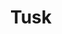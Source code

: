 ---
layout: album
title: "Tusk"
artist: "Fleetwood Mac"
artist_url: "/artists/fleetwood-mac/"
year: 1979
label: "Warner Bros. Records"
artwork: "https://upload.wikimedia.org/wikipedia/en/3/3e/FMac_Tusk.jpg"
tracks:
  side_a:
    - "Over & Over"
    - "The Ledge"
    - "Think About Me"
    - "Save Me a Place"
    - "Sara"
    - "What Makes You Think You're the One"
    - "Storms"
    - "That's All for Everyone"
    - "Not That Funny"
    - "Sisters of the Moon"
  side_b:
    - "Angel"
    - "That's Enough for Me"
    - "Brown Eyes"
    - "Never Make Me Cry"
    - "I Know I'm Not Wrong"
    - "Honey Hi"
    - "Beautiful Child"
    - "Walk a Thin Line"
    - "Tusk"
    - "Never Forget"
---